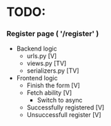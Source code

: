 # TODO:

### Register page ( '/register' )
* Backend logic
    * urls.py [V]
    * views.py [TV]
    * serializers.py [TV]
* Frontend logic
    * Finish the form [V]
    * Fetch ability [V]
        * Switch to async
    * Successfully registered [V]
    * Unsuccessfull register [V]